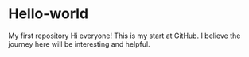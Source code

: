# Hello-world
My first repository
Hi everyone!
This is my start at GitHub. I believe the journey here will be interesting and helpful.
